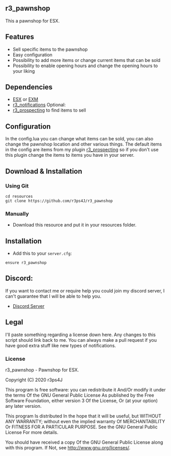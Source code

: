 ## r3_pawnshop
This a pawnshop for ESX.

## Features
* Sell specific items to the pawnshop
* Easy configuration
* Possibility to add more items or change current items that can be sold
* Possibility to enable opening hours and change the opening hours to your liking

## Dependencies
* [ESX](https://github.com/ESX-Org/es_extended/tree/v1-final) or [EXM](https://github.com/extendedmode/extendedmode)
* [r3_notifications](https://github.com/r3ps4J/r3_notifications)
Optional:
* [r3_prospecting](https://github.com/r3ps4J/r3_prospecting) to find items to sell

## Configuration
In the config.lua you can change what items can be sold, you can also change the pawnshop location and other various things.
The default items in the config are items from my plugin [r3_prospecting](https://github.com/r3ps4J/r3_prospecting) so if you don't use this plugin change the items to items you have in your server.

## Download & Installation

### Using Git
```
cd resources
git clone https://github.com/r3ps4J/r3_pawnshop
```

### Manually
- Download this resource and put it in your resources folder.

## Installation
- Add this to your `server.cfg`:

```
ensure r3_pawnshop
```

## Discord:
If you want to contact me or require help you could join my discord server, I can't guarantee that I will be able to help you.
* [Discord Server](https://discord.gg/bEWmBbg)

## Legal

I'll paste something regarding a license down here.
Any changes to this script should link back to me. You can always make a pull request if you have good extra stuff like new types of notifications.

### License
r3_pawnshop - Pawnshop for ESX.

Copyright (C) 2020 r3ps4J

This program Is free software: you can redistribute it And/Or modify it under the terms Of the GNU General Public License As published by the Free Software Foundation, either version 3 Of the License, Or (at your option) any later version.

This program Is distributed In the hope that it will be useful, but WITHOUT ANY WARRANTY; without even the implied warranty Of MERCHANTABILITY Or FITNESS FOR A PARTICULAR PURPOSE. See the GNU General Public License For more details.

You should have received a copy Of the GNU General Public License along with this program. If Not, see http://www.gnu.org/licenses/.